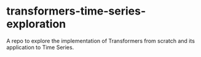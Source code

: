 transformers-time-series-exploration
==============================

A repo to explore the implementation of Transformers from scratch and its application to Time Series.

